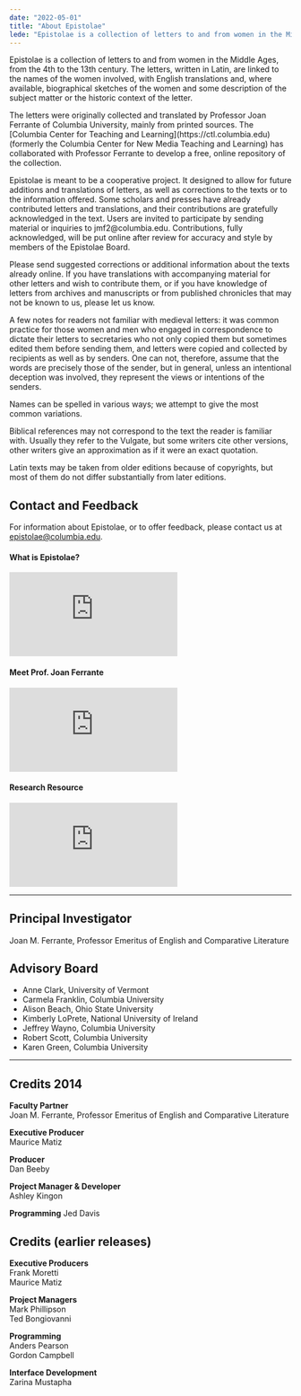 ```yaml
---
date: "2022-05-01"
title: "About Epistolae"
lede: "Epistolae is a collection of letters to and from women in the Middle Ages, from the 4th to the 13th century. The letters, written in Latin, are linked to the names of the women involved, with English translations and, where available, biographical sketches of the women and some description of the subject matter or the historic context of the letter."
---
```


<div class="row">
<div class="col-md-7">
<p>Epistolae is a collection of letters to and from women in the Middle Ages, from the 4th to the 13th century. The letters, written in Latin, are linked to the names of the women involved, with English translations and, where available, biographical sketches of the women and some description of the subject matter or the historic context of the letter.</p>
<p>The letters were originally collected and translated by Professor Joan Ferrante of Columbia University, mainly from printed sources. The [Columbia Center for Teaching and Learning](https://ctl.columbia.edu) (formerly the Columbia Center for New Media Teaching and Learning) has collaborated with Professor Ferrante to develop a free, online repository of the collection.</p>
<p>Epistolae is meant to be a cooperative project. It designed to allow for future additions and translations of letters, as well as corrections to the texts or to the information offered. Some scholars and presses have already contributed letters and translations, and their contributions are gratefully acknowledged in the text. Users are invited to participate by sending material or inquiries to <a mailto:"jmf2@columbia.edu">jmf2@columbia.edu</a>. Contributions, fully acknowledged, will be put online after review for accuracy and style by members of the Epistolae Board.</p>
<p>Please send suggested corrections or additional information about the texts already online. If you have translations with accompanying material for other letters and wish to contribute them, or if you have knowledge of letters from archives and manuscripts or from published chronicles that may not be known to us, please let us know.</p>
<p>A few notes for readers not familiar with medieval letters: it was common practice for those women and men who engaged in correspondence to dictate their letters to secretaries who not only copied them but sometimes edited them before sending them, and letters were copied and collected by recipients as well as by senders. One can not, therefore, assume that the words are precisely those of the sender, but in general, unless an intentional deception was involved, they represent the views or intentions of the senders.</p>
<p>Names can be spelled in various ways; we attempt to give the most common variations.</p>
<p>Biblical references may not correspond to the text the reader is familiar with. Usually they refer to the Vulgate, but some writers cite other versions, other writers give an approximation as if it were an exact quotation.</p>

<p>Latin texts may be taken from older editions because of copyrights, but most of them do not differ substantially from later editions.</p>

<div class="mb-4">
<h2>Contact and Feedback</h2>
For information about Epistolae, or to offer feedback, please contact us at <a href="mailto:">epistolae@columbia.edu</a>.
</div>

</div>
<div class="col">
<h4 class="mt-0">What is Epistolae?</h4>
<div class="embed-responsive embed-responsive-16by9">
    <iframe class="embed-responsive-item" src="https://www.youtube.com/embed/0-Ml0RQ4nR0?wmode=opaque&amp;controls=&amp;modestbranding=1" frameborder="0" allowfullscreen="">
    </iframe>
</div>

<h4 class="mt-5">Meet Prof. Joan Ferrante</h4>
<div class="embed-responsive embed-responsive-16by9">
    <iframe class="embed-responsive-item" src="https://www.youtube.com/embed/0FFnvUPQQD0?wmode=opaque&amp;controls=&amp;modestbranding=1" frameborder="0" allowfullscreen="">
    </iframe>
</div>

<h4 class="mt-5">Research Resource</h4>
<div class="embed-responsive embed-responsive-16by9">
    <iframe class="embed-responsive-item" src="https://www.youtube.com/embed/ZM-ZMpeH35Q?wmode=opaque&amp;controls=&amp;modestbranding=1" frameborder="0" allowfullscreen="">
    </iframe>
</div>

</div>
</div>


<hr />

<h2>Principal Investigator</h2>
Joan M. Ferrante, Professor Emeritus of English and Comparative Literature<br />

<h2>Advisory Board</h2>
<ul>
<li>Anne Clark, University of Vermont</li>
<li>Carmela Franklin, Columbia University</li>
<li>Alison Beach, Ohio State University</li>
<li>Kimberly LoPrete, National University of Ireland</li>
<li>Jeffrey Wayno, Columbia University</li>
<li>Robert Scott, Columbia University</li>
<li>Karen Green, Columbia University</li>
</ul>

<hr />

<h2>Credits 2014</h2>
<b>Faculty Partner</b><br />
Joan M. Ferrante, Professor Emeritus of English and Comparative Literature

<b>Executive Producer</b><br />
Maurice Matiz

<b>Producer</b><br />
Dan Beeby

<b>Project Manager & Developer</b><br />
Ashley Kingon

<b>Programming</b>
Jed Davis

<h4 />

<h2>Credits (earlier releases)</h2>
<b>Executive Producers</b><br />
Frank Moretti<br />
Maurice Matiz

<b>Project Managers</b><br />
Mark Phillipson<br />
Ted Bongiovanni

<b>Programming</b><br />
Anders Pearson<br />
Gordon Campbell

<b>Interface Development</b><br />
Zarina Mustapha

<div style="display: none">
<hr />
<h2> Accessibility</h2>
Columbia University's Center for Teaching and Learning are committed to make Project OHCOE inclusive and accessible for all.

<h3>Conformance Status</h3>
The Epistolae site is produced in accordance with the [Web Content Accessibility Guidlines (WCAG)](https://www.w3.org/WAI/standards-guidelines/wcag/). The site is partially conformant to WCAG 2.0 Level AA.

<h3>Limitations</h3>
The Epistolae site has been audited internal and evaluated with the assessment tools listed below. Some parts of the site may not fully conform to the WCAG 2.0 standards:

<h3>Assessment Approach</h3>
We assessed and tested AHE using the following tools. All pages show minor to no violations of the accessibility standards.

<ol>
<li>[Axe](https://www.deque.com/axe/) web accessibility testing tool by [Deque Systems](https://www.deque.com/)</li>
* We run this tool on every build of the site to ensure that we maintain conformance to the standards.
<li>[VoiceOver](https://www.apple.com/accessibility/mac/vision/), the screen reader by Apple</li>
<li>[Lighthouse](https://developers.google.com/web/tools/lighthouse/), an open-source automated auditor by Google</li>
</ol>
</div>